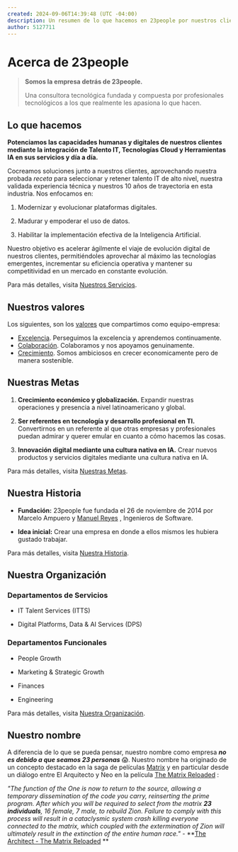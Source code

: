 ```yaml
---
created: 2024-09-06T14:39:48 (UTC -04:00)
description: Un resumen de lo que hacemos en 23people por nuestros clientes y lo que nos define como un equipo-empresa.
author: 5127711
---
```


# Acerca de 23people

> **Somos la empresa detrás de 23people.**
>
> Una consultora tecnológica fundada y compuesta por profesionales tecnológicos a los que realmente les apasiona lo que hacen.

## Lo que hacemos

**Potenciamos las capacidades humanas y digitales de nuestros clientes mediante la integración de Talento IT, Tecnologías Cloud y Herramientas IA en sus servicios y día a día.**

Cocreamos soluciones junto a nuestros clientes, aprovechando nuestra probada _receta_ para seleccionar y retener talento IT de alto nivel, nuestra validada experiencia técnica y nuestros 10 años de trayectoria en esta industria. Nos enfocamos en:

1. Modernizar y evolucionar plataformas digitales.

2. Madurar y empoderar el uso de datos.

3. Habilitar la implementación efectiva de la Inteligencia Artificial.

Nuestro objetivo es acelerar ágilmente el viaje de evolución digital de nuestros clientes, permitiéndoles aprovechar al máximo las tecnologías emergentes, incrementar su eficiencia operativa y mantener su competitividad en un mercado en constante evolución.

Para más detalles, visita [Nuestros Servicios](nuestros-servicios).

## Nuestros valores

Los siguientes, son los [valores](nuestros-valores) que compartimos como equipo-empresa:

- [Excelencia](nuestros-valores#excelencia). Perseguimos la excelencia y aprendemos continuamente.
- [Colaboración](nuestros-valores#colaboracion). Colaboramos y nos apoyamos genuinamente.
- [Crecimiento](nuestros-valores#crecimiento). Somos ambiciosos en crecer economicamente pero de manera sostenible.

## Nuestras Metas

1. **Crecimiento económico y globalización.** Expandir nuestras operaciones y presencia a nivel latinoamericano y global.

2. **Ser referentes en tecnología y desarrollo profesional en TI.** Convertirnos en un referente al que otras empresas y profesionales puedan admirar y querer emular en cuanto a cómo hacemos las cosas.

3. **Innovación digital mediante una cultura nativa en IA.** Crear nuevos productos y servicios digitales mediante una cultura nativa en IA.

Para más detalles, visita [Nuestras Metas](nuestras-metas).

## Nuestra Historia

- **Fundación:** 23people fue fundada el 26 de noviembre de 2014 por Marcelo Ampuero y [Manuel Reyes](https://github.com/manu-reyes-23p)
    , Ingenieros de Software.

- **Idea inicial:** Crear una empresa en donde a ellos mismos les hubiera gustado trabajar.

Para más detalles, visita [Nuestra Historia](nuestra-historia).

## Nuestra Organización

### Departamentos de Servicios

- IT Talent Services (ITTS)

- Digital Platforms, Data & AI Services (DPS)

### Departamentos Funcionales

- People Growth

- Marketing & Strategic Growth

- Finances

- Engineering

Para más detalles, visita [Nuestra Organización](nuestra-organizacion).

## Nuestro nombre

A diferencia de lo que se pueda pensar, nuestro nombre como empresa **_no es debido a que seamos 23 personas_** 😱. Nuestro nombre ha originado de un concepto destacado en la saga de películas [Matrix](https://es.wikipedia.org/wiki/Matrix)
 y en particular desde un diálogo entre El Arquitecto y Neo en la película [The Matrix Reloaded](https://www.imdb.com/title/tt0234215/?ref_=fn_al_tt_3)
:

_"The function of the One is now to return to the source, allowing a temporary dissemination of the code you carry, reinserting the prime program. After which you will be required to select from the matrix **23 individuals**, 16 female, 7 male, to rebuild Zion. Failure to comply with this process will result in a cataclysmic system crash killing everyone connected to the matrix, which coupled with the extermination of Zion will ultimately result in the extinction of the entire human race." -_ **[The Architect - The Matrix Reloaded](https://www.youtube.com/watch?v=LN8EE5JxSGQ)
**
